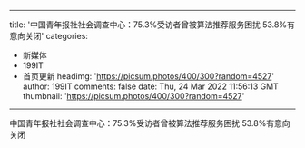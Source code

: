 
---
title: '中国青年报社社会调查中心：75.3%受访者曾被算法推荐服务困扰 53.8%有意向关闭'
categories: 
 - 新媒体
 - 199IT
 - 首页更新
headimg: 'https://picsum.photos/400/300?random=4527'
author: 199IT
comments: false
date: Thu, 24 Mar 2022 11:56:13 GMT
thumbnail: 'https://picsum.photos/400/300?random=4527'
---

<div>   
中国青年报社社会调查中心：75.3%受访者曾被算法推荐服务困扰 53.8%有意向关闭  
</div>
            